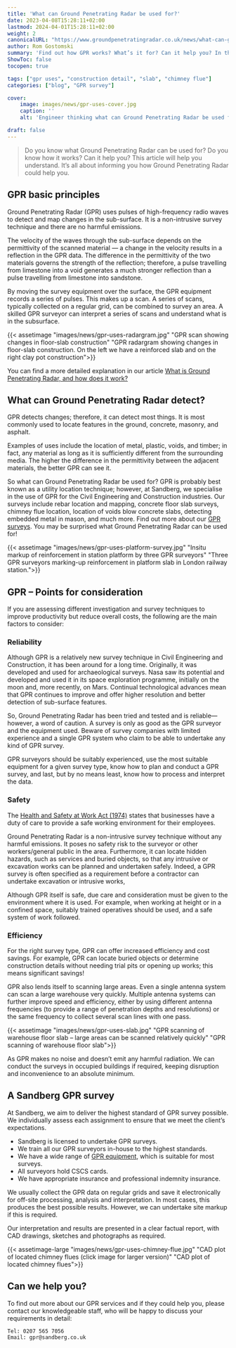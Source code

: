 ```yaml
---
title: 'What can Ground Penetrating Radar be used for?'
date: 2023-04-08T15:28:11+02:00
lastmod: 2024-04-01T15:28:11+02:00
weight: 2
canonicalURL: "https://www.groundpenetratingradar.co.uk/news/what-can-ground-penetrating-radar-be-used-for/"
author: Rom Gostomski
summary: 'Find out how GPR works? What’s it for? Can it help you? In this article, we make a business case for Ground Penetrating Radar in the construction industry.'
ShowToc: false
tocopen: true

tags: ["gpr uses", "construction detail", "slab", "chimney flue"]
categories: ["blog", "GPR survey"]

cover:
    image: images/news/gpr-uses-cover.jpg
    caption: ''
    alt: 'Engineer thinking what can Ground Penetrating Radar be used for. '

draft: false
---
```

> Do you know what Ground Penetrating Radar can be used for? Do you know how it works? Can it help you? This article will help you understand. It’s all about informing you how Ground Penetrating Radar could help you.

## GPR basic principles

Ground Penetrating Radar (GPR) uses pulses of high-frequency radio waves to detect and map changes in the sub-surface. It is a non-intrusive survey technique and there are no harmful emissions.

The velocity of the waves through the sub-surface depends on the permittivity of the scanned material — a change in the velocity results in a reflection in the GPR data. The difference in the permittivity of the two materials governs the strength of the reflection; therefore, a pulse travelling from limestone into a void generates a much stronger reflection than a pulse travelling from limestone into sandstone.

By moving the survey equipment over the surface, the GPR equipment records a series of pulses. This makes up a scan. A series of scans, typically collected on a regular grid, can be combined to survey an area. A skilled GPR surveyor can interpret a series of scans and understand what is in the subsurface.

{{< assetimage "images/news/gpr-uses-radargram.jpg"
"GPR scan showing changes in floor-slab construction" 
"GPR radargram showing changes in floor-slab construction. On the left we have a reinforced slab and on the right clay pot construction">}}

You can find a more detailed explanation in our article [What is Ground Penetrating Radar, and how does it work?](/about/how-does-gpr-work/)

## What can Ground Penetrating Radar detect?

GPR detects changes; therefore, it can detect most things. It is most commonly used to locate features in the ground, concrete, masonry, and asphalt.

Examples of uses include the location of metal, plastic, voids, and timber; in fact, any material as long as it is sufficiently different from the surrounding media. The higher the difference in the permittivity between the adjacent materials, the better GPR can see it.

So what can Ground Penetrating Radar be used for? GPR is probably best known as a utility location technique; however, at Sandberg, we specialise in the use of GPR for the Civil Engineering and Construction industries. Our surveys include rebar location and mapping, concrete floor slab surveys, chimney flue location, location of voids blow concrete slabs, detecting embedded metal in mason, and much more. Find out more about our [GPR surveys](/surveys/). You may be surprised what Ground Penetrating Radar can be used for!

{{< assetimage "images/news/gpr-uses-platform-survey.jpg"
"Insitu markup of reinforcement in station platform by three GPR surveyors" 
"Three GPR surveyors marking-up reinforcement in platform slab in London railway station.">}}

## GPR – Points for consideration

If you are assessing different investigation and survey techniques to improve productivity but reduce overall costs, the following are the main factors to consider:

### Reliability

Although GPR is a relatively new survey technique in Civil Engineering and Construction, it has been around for a long time. Originally, it was developed and used for archaeological surveys. Nasa saw its potential and developed and used it in its space exploration programme, initially on the moon and, more recently, on Mars. Continual technological advances mean that GPR continues to improve and offer higher resolution and better detection of sub-surface features.

So, Ground Penetrating Radar has been tried and tested and is reliable—however, a word of caution. A survey is only as good as the GPR surveyor and the equipment used. Beware of survey companies with limited experience and a single GPR system who claim to be able to undertake any kind of GPR survey.

GPR surveyors should be suitably experienced, use the most suitable equipment for a given survey type, know how to plan and conduct a GPR survey, and last, but by no means least, know how to process and interpret the data.

### Safety

The [Health and Safety at Work Act (1974)](https://www.legislation.gov.uk/ukpga/1974/37) states that businesses have a duty of care to provide a safe working environment for their employees.

Ground Penetrating Radar is a non-intrusive survey technique without any harmful emissions. It poses no safety risk to the surveyor or other workers/general public in the area. Furthermore, it can locate hidden hazards, such as services and buried objects, so that any intrusive or excavation works can be planned and undertaken safely. Indeed, a GPR survey is often specified as a requirement before a contractor can undertake excavation or intrusive works,

Although GPR itself is safe, due care and consideration must be given to the environment where it is used. For example, when working at height or in a confined space, suitably trained operatives should be used, and a safe system of work followed.

### Efficiency

For the right survey type, GPR can offer increased efficiency and cost savings. For example, GPR can locate buried objects or determine construction details without needing trial pits or opening up works; this means significant savings!

GPR also lends itself to scanning large areas. Even a single antenna system can scan a large warehouse very quickly. Multiple antenna systems can further improve speed and efficiency, either by using different antenna frequencies (to provide a range of penetration depths and resolutions) or the same frequency to collect several scan lines with one pass.

{{< assetimage "images/news/gpr-uses-slab.jpg"
"GPR scanning of warehouse floor slab – large areas can be scanned relatively quickly" 
"GPR scanning of warehouse floor slab">}}

As GPR makes no noise and doesn’t emit any harmful radiation. We can conduct the surveys in occupied buildings if required, keeping disruption and inconvenience to an absolute minimum.

## A Sandberg GPR survey

At Sandberg, we aim to deliver the highest standard of GPR survey possible. We individually assess each assignment to ensure that we meet the client’s expectations.

- Sandberg is licensed to undertake GPR surveys.
- We train all our GPR surveyors in-house to the highest standards.
- We have a wide range of [GPR equipment](/about/gpr-equipment/), which is suitable for most surveys.
- All surveyors hold CSCS cards.
- We have appropriate insurance and professional indemnity insurance.

We usually collect the GPR data on regular grids and save it electronically for off-site processing, analysis and interpretation. In most cases, this produces the best possible results. However, we can undertake site markup if this is required.

Our interpretation and results are presented in a clear factual report, with CAD drawings, sketches and photographs as required.

{{< assetimage-large "images/news/gpr-uses-chimney-flue.jpg"
"CAD plot of located chimney flues (click image for larger version)" 
"CAD plot of located chimney flues">}}

## Can we help you?
To find out more about our GPR services and if they could help you, please contact our knowledgeable staff, who will be happy to discuss your requirements in detail:

    Tel: 0207 565 7056
    Email: gpr@sandberg.co.uk



